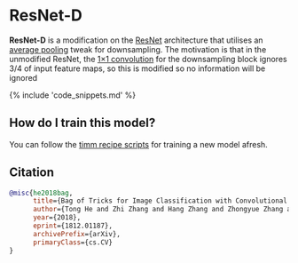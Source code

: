 # ResNet-D

**ResNet-D** is a modification on the [ResNet](https://paperswithcode.com/method/resnet) architecture that utilises an [average pooling](https://paperswithcode.com/method/average-pooling) tweak for downsampling. The motivation is that in the unmodified ResNet, the [1×1 convolution](https://paperswithcode.com/method/1x1-convolution) for the downsampling block ignores 3/4 of input feature maps, so this is modified so no information will be ignored

{% include 'code_snippets.md' %}

## How do I train this model?

You can follow the [timm recipe scripts](https://rwightman.github.io/pytorch-image-models/scripts/) for training a new model afresh.

## Citation

```BibTeX
@misc{he2018bag,
      title={Bag of Tricks for Image Classification with Convolutional Neural Networks}, 
      author={Tong He and Zhi Zhang and Hang Zhang and Zhongyue Zhang and Junyuan Xie and Mu Li},
      year={2018},
      eprint={1812.01187},
      archivePrefix={arXiv},
      primaryClass={cs.CV}
}
```

<!--
Type: model-index
Collections:
- Name: ResNet-D
  Paper:
    Title: Bag of Tricks for Image Classification with Convolutional Neural Networks
    URL: https://paperswithcode.com/paper/bag-of-tricks-for-image-classification-with
Models:
- Name: resnet101d
  In Collection: ResNet-D
  Metadata:
    FLOPs: 13805639680
    Parameters: 44570000
    File Size: 178791263
    Architecture:
    - 1x1 Convolution
    - Batch Normalization
    - Bottleneck Residual Block
    - Convolution
    - Global Average Pooling
    - Max Pooling
    - ReLU
    - Residual Block
    - Residual Connection
    - Softmax
    Tasks:
    - Image Classification
    Training Data:
    - ImageNet
    ID: resnet101d
    Crop Pct: '0.94'
    Image Size: '256'
    Interpolation: bicubic
  Code: https://github.com/rwightman/pytorch-image-models/blob/d8e69206be253892b2956341fea09fdebfaae4e3/timm/models/resnet.py#L716
  Weights: https://github.com/rwightman/pytorch-image-models/releases/download/v0.1-weights/resnet101d_ra2-2803ffab.pth
  Results:
  - Task: Image Classification
    Dataset: ImageNet
    Metrics:
      Top 1 Accuracy: 82.31%
      Top 5 Accuracy: 96.06%
- Name: resnet152d
  In Collection: ResNet-D
  Metadata:
    FLOPs: 20155275264
    Parameters: 60210000
    File Size: 241596837
    Architecture:
    - 1x1 Convolution
    - Batch Normalization
    - Bottleneck Residual Block
    - Convolution
    - Global Average Pooling
    - Max Pooling
    - ReLU
    - Residual Block
    - Residual Connection
    - Softmax
    Tasks:
    - Image Classification
    Training Data:
    - ImageNet
    ID: resnet152d
    Crop Pct: '0.94'
    Image Size: '256'
    Interpolation: bicubic
  Code: https://github.com/rwightman/pytorch-image-models/blob/d8e69206be253892b2956341fea09fdebfaae4e3/timm/models/resnet.py#L724
  Weights: https://github.com/rwightman/pytorch-image-models/releases/download/v0.1-weights/resnet152d_ra2-5cac0439.pth
  Results:
  - Task: Image Classification
    Dataset: ImageNet
    Metrics:
      Top 1 Accuracy: 83.13%
      Top 5 Accuracy: 96.35%
- Name: resnet18d
  In Collection: ResNet-D
  Metadata:
    FLOPs: 2645205760
    Parameters: 11710000
    File Size: 46893231
    Architecture:
    - 1x1 Convolution
    - Batch Normalization
    - Bottleneck Residual Block
    - Convolution
    - Global Average Pooling
    - Max Pooling
    - ReLU
    - Residual Block
    - Residual Connection
    - Softmax
    Tasks:
    - Image Classification
    Training Data:
    - ImageNet
    ID: resnet18d
    Crop Pct: '0.875'
    Image Size: '224'
    Interpolation: bicubic
  Code: https://github.com/rwightman/pytorch-image-models/blob/d8e69206be253892b2956341fea09fdebfaae4e3/timm/models/resnet.py#L649
  Weights: https://github.com/rwightman/pytorch-image-models/releases/download/v0.1-weights/resnet18d_ra2-48a79e06.pth
  Results:
  - Task: Image Classification
    Dataset: ImageNet
    Metrics:
      Top 1 Accuracy: 72.27%
      Top 5 Accuracy: 90.69%
- Name: resnet200d
  In Collection: ResNet-D
  Metadata:
    FLOPs: 26034378752
    Parameters: 64690000
    File Size: 259662933
    Architecture:
    - 1x1 Convolution
    - Batch Normalization
    - Bottleneck Residual Block
    - Convolution
    - Global Average Pooling
    - Max Pooling
    - ReLU
    - Residual Block
    - Residual Connection
    - Softmax
    Tasks:
    - Image Classification
    Training Data:
    - ImageNet
    ID: resnet200d
    Crop Pct: '0.94'
    Image Size: '256'
    Interpolation: bicubic
  Code: https://github.com/rwightman/pytorch-image-models/blob/d8e69206be253892b2956341fea09fdebfaae4e3/timm/models/resnet.py#L749
  Weights: https://github.com/rwightman/pytorch-image-models/releases/download/v0.1-weights/resnet200d_ra2-bdba9bf9.pth
  Results:
  - Task: Image Classification
    Dataset: ImageNet
    Metrics:
      Top 1 Accuracy: 83.24%
      Top 5 Accuracy: 96.49%
- Name: resnet26d
  In Collection: ResNet-D
  Metadata:
    FLOPs: 3335276032
    Parameters: 16010000
    File Size: 64209122
    Architecture:
    - 1x1 Convolution
    - Batch Normalization
    - Bottleneck Residual Block
    - Convolution
    - Global Average Pooling
    - Max Pooling
    - ReLU
    - Residual Block
    - Residual Connection
    - Softmax
    Tasks:
    - Image Classification
    Training Data:
    - ImageNet
    ID: resnet26d
    Crop Pct: '0.875'
    Image Size: '224'
    Interpolation: bicubic
  Code: https://github.com/rwightman/pytorch-image-models/blob/d8e69206be253892b2956341fea09fdebfaae4e3/timm/models/resnet.py#L683
  Weights: https://github.com/rwightman/pytorch-image-models/releases/download/v0.1-weights/resnet26d-69e92c46.pth
  Results:
  - Task: Image Classification
    Dataset: ImageNet
    Metrics:
      Top 1 Accuracy: 76.69%
      Top 5 Accuracy: 93.15%
- Name: resnet34d
  In Collection: ResNet-D
  Metadata:
    FLOPs: 5026601728
    Parameters: 21820000
    File Size: 87369807
    Architecture:
    - 1x1 Convolution
    - Batch Normalization
    - Bottleneck Residual Block
    - Convolution
    - Global Average Pooling
    - Max Pooling
    - ReLU
    - Residual Block
    - Residual Connection
    - Softmax
    Tasks:
    - Image Classification
    Training Data:
    - ImageNet
    ID: resnet34d
    Crop Pct: '0.875'
    Image Size: '224'
    Interpolation: bicubic
  Code: https://github.com/rwightman/pytorch-image-models/blob/d8e69206be253892b2956341fea09fdebfaae4e3/timm/models/resnet.py#L666
  Weights: https://github.com/rwightman/pytorch-image-models/releases/download/v0.1-weights/resnet34d_ra2-f8dcfcaf.pth
  Results:
  - Task: Image Classification
    Dataset: ImageNet
    Metrics:
      Top 1 Accuracy: 77.11%
      Top 5 Accuracy: 93.38%
- Name: resnet50d
  In Collection: ResNet-D
  Metadata:
    FLOPs: 5591002624
    Parameters: 25580000
    File Size: 102567109
    Architecture:
    - 1x1 Convolution
    - Batch Normalization
    - Bottleneck Residual Block
    - Convolution
    - Global Average Pooling
    - Max Pooling
    - ReLU
    - Residual Block
    - Residual Connection
    - Softmax
    Tasks:
    - Image Classification
    Training Data:
    - ImageNet
    ID: resnet50d
    Crop Pct: '0.875'
    Image Size: '224'
    Interpolation: bicubic
  Code: https://github.com/rwightman/pytorch-image-models/blob/d8e69206be253892b2956341fea09fdebfaae4e3/timm/models/resnet.py#L699
  Weights: https://github.com/rwightman/pytorch-image-models/releases/download/v0.1-weights/resnet50d_ra2-464e36ba.pth
  Results:
  - Task: Image Classification
    Dataset: ImageNet
    Metrics:
      Top 1 Accuracy: 80.55%
      Top 5 Accuracy: 95.16%
-->
